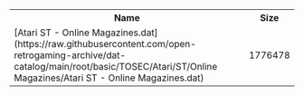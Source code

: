 <table>
<tr><th>Name</th><th>Size</th></tr>
<tr><td>[Atari ST - Online Magazines.dat](https://raw.githubusercontent.com/open-retrogaming-archive/dat-catalog/main/root/basic/TOSEC/Atari/ST/Online Magazines/Atari ST - Online Magazines.dat)</td><td>1776478</td></tr>
</table>

